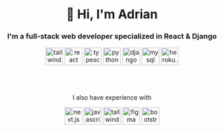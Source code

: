 <link rel="stylesheet" type='text/css' href="https://cdn.jsdelivr.net/gh/devicons/devicon@latest/devicon.min.css" />


<br/> <br/>
<h1 align="center">👋 Hi, I'm Adrian</h1>
<h3 align="center">I'm a full-stack web developer specialized in React & Django</h3>

<p align="center"> <img src="https://cdn.jsdelivr.net/gh/devicons/devicon@latest/icons/tailwindcss/tailwindcss-original.svg" alt="tailwind" width="40" height="40"/> <img src="https://cdn.jsdelivr.net/gh/devicons/devicon@latest/icons/react/react-original.svg" alt="react" width="40" height="40"/> <img src="https://cdn.jsdelivr.net/gh/devicons/devicon@latest/icons/typescript/typescript-original.svg" alt="typescript" width="40" height="40"/> <img src="https://cdn.jsdelivr.net/gh/devicons/devicon@latest/icons/python/python-original.svg" alt="python" width="40" height="40"/> <img src="https://cdn.jsdelivr.net/gh/devicons/devicon@latest/icons/django/django-plain.svg" alt="django" width="40" height="40"/> <img src="https://cdn.jsdelivr.net/gh/devicons/devicon@latest/icons/mysql/mysql-original.svg" alt="mysql" width="40" height="40"/> <img src="https://cdn.jsdelivr.net/gh/devicons/devicon@latest/icons/heroku/heroku-plain.svg" alt="heroku.js" width="40" height="40"/>  </p>
<br/> <br/>
<p align="center"> I also have experience with </p>
<p align="center"> <img src="https://cdn.jsdelivr.net/gh/devicons/devicon@latest/icons/nextjs/nextjs-original.svg" alt="next.js" width="40" height="40"/> <img src="https://cdn.jsdelivr.net/gh/devicons/devicon@latest/icons/javascript/javascript-original.svg" alt="javascript" width="40" height="40"/> <img src="https://cdn.jsdelivr.net/gh/devicons/devicon@latest/icons/docker/docker-original.svg" alt="tailwind" width="40" height="40"/> <img src="https://cdn.jsdelivr.net/gh/devicons/devicon@latest/icons/figma/figma-original.svg" alt="figma" width="40" height="40"/> <img src="https://cdn.jsdelivr.net/gh/devicons/devicon@latest/icons/bootstrap/bootstrap-original.svg" alt="bootstrap" width="40" height="40"/> </p> <br/>
